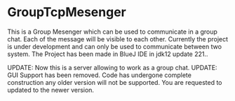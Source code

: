 # GroupTcpMesenger
This is a Group Mesenger which can be used to communicate in a group chat.
Each of the message will be visible to each other.
Currently the project is under development and can only be used to communicate
between two system. The Project has been made in BlueJ IDE in jdk12 update 221..

UPDATE: Now this is a server allowing to work as a group chat.
UPDATE: GUI Support has been removed. Code has undergone complete construction
		any older version will not be supported. You are requested to updated to
		the newer version.
